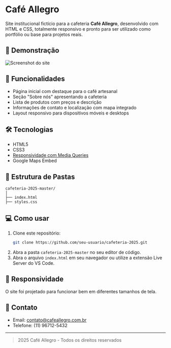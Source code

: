 # Café Allegro

Site institucional fictício para a cafeteria **Café Allegro**, desenvolvido com HTML e CSS, totalmente responsivo e pronto para ser utilizado como portfólio ou base para projetos reais.

## 📸 Demonstração

![Screenshot do site](https://images.unsplash.com/photo-1495474472287-4d71bcdd2085?w=1200)

## 🚀 Funcionalidades

- Página inicial com destaque para o café artesanal
- Seção "Sobre nós" apresentando a cafeteria
- Lista de produtos com preços e descrição
- Informações de contato e localização com mapa integrado
- Layout responsivo para dispositivos móveis e desktops

## 🛠️ Tecnologias

- HTML5
- CSS3
- [Responsividade com Media Queries](cafeteria-2025-master/responsividade.css)
- Google Maps Embed

## 📂 Estrutura de Pastas

```
cafeteria-2025-master/
│
├── index.html
├── styles.css

```

## 💻 Como usar

1. Clone este repositório:
   ```sh
   git clone https://github.com/seu-usuario/cafeteria-2025.git
   ```
2. Abra a pasta `cafeteria-2025-master` no seu editor de código.
3. Abra o arquivo `index.html` em seu navegador ou utilize a extensão Live Server do VS Code.

## 📱 Responsividade

O site foi projetado para funcionar bem em diferentes tamanhos de tela. 

## 📧 Contato

- Email: contato@cafeallegro.com.br
- Telefone: (11) 96712-5432

---

> 2025 Café Allegro - Todos os direitos reservados
